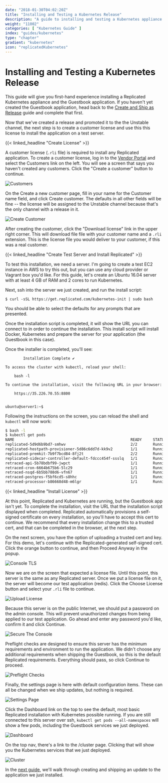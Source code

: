 ```yaml
---
date: "2018-01-30T04:02:20Z"
title: "Installing and Testing a Kubernetes Release"
description: "A guide to installing and testing a Kubernetes appliance and release in Replicated"
weight: "11002"
categories: [ "Kubernetes Guide" ]
index: "guides/kubernetes"
type: "chapter"
gradient: "kubernetes"
icon: "replicatedKubernetes"
---
```


# Installing and Testing a Kubernetes Release

This guide will give you first-hand experience installing a Replicated Kubernetes appliance and the Guestbook application. If you haven't yet created the Guestbook application, head back to the [Create and Ship as Release](../create-release) guide and complete that first.

Now that we've created a release and promoted it to the the Unstable channel, the next step is to create a customer license and use this this license to install the application on a test server.

{{< linked_headline "Create License" >}}

A customer license (`.rli` file) is required to install any Replicated application. To create a customer license, log in to the [Vendor Portal](https://vendor.replicated.com) and select the Customers link on the left. You will see a screen that says you haven't created any customers. Click the "Create a customer" button to continue.

![Customers](/images/guides/native/customers.png)

On the Create a new customer page, fill in your name for the Customer name field, and click Create customer. The defaults in all other fields will be fine -- the license will be assigned to the Unstable channel because that's the only channel with a release in it.

![Create Customer](/images/guides/native/create-customer.png)

After creating the customer, click the "Download license" link in the upper right corner. This will download file file with your customer name and a `.rli` extension. This is the license file you would deliver to your customer, if this was a real customer.

{{< linked_headline "Create Test Server and Install Replicated" >}}

To test this installation, we need a server. I'm going to create a test EC2 instance in AWS to try this out, but you can use any cloud provider or Vagrant box you'd like. For this guide, let's create an Ubuntu 16.04 server with at least 4 GB of RAM and 2 cores to run Kubernetes.

Next, ssh into the server we just created, and run the install script:

```shell
$ curl -sSL https://get.replicated.com/kubernetes-init | sudo bash
```

You should be able to select the defaults for any prompts that are presented.

Once the installation script is completed, it will show the URL you can connect to in order to continue the installation. This install script will install Docker, Kubernetes and prepare the server for your application (the Guestbook in this case).

Once the installer is completed, you'll see:

```shell
		Installation Complete ✔

To access the cluster with kubectl, reload your shell:

    bash -l

To continue the installation, visit the following URL in your browser:

    https://35.226.70.55:8800


ubuntu@server1:~$
```

Following the instructions on the screen, you can reload the shell and `kubectl` will now work:

```bash
$ bash -l
$ kubectl get pods
NAME                                                    READY     STATUS    RESTARTS   AGE
replicated-5d9d6b9bd7-smhwv                             2/2       Running   0          13m
replicated-hostpath-provisioner-5d86c6dd7d-kk9v2        1/1       Running   0          13m
replicated-premkit-7b9f7bcd84-8fj2t                     2/2       Running   0          12m
replicated-sidecar-controller-default-fdccc454f-ssslq   1/1       Running   0          12m
retraced-api-5b78bdbf99-jwpct                           1/1       Running   0          12m
retraced-cron-6664b675b6-5lc29                          1/1       Running   0          12m
retraced-nsqd-6b5bb788d6-vfn67                          1/1       Running   0          12m
retraced-postgres-f5bf6cd5-s8hhc                        1/1       Running   0          12m
retraced-processor-b86668d48-m6lgr                      1/1       Running   0          12m
```

{{< linked_headline "Install License" >}}

At this point, Replicated and Kubernetes are running, but the Guestbook app isn't yet. To complete the installation, visit the URL that the installation script displayed when completed. Replicated automatically provisions a self-signed certificate on every installation, so you'll have to accept this cert to continue. We recommend that every installation change this to a trusted cert, and that can be completed in the browser, at the next step.

On the next screen, you have the option of uploading a trusted cert and key. For this demo, let's continue with the Replicated-generated self-signed cert. Click the orange button to continue, and then Proceed Anyway in the popup.

![Console TLS](/images/guides/native/admin-console-tls.png)

Now we are on the screen that expected a license file. Until this point, this server is the same as any Replicated server. Once we put a license file on it, the server will become our test application (redis). Click the Choose License button and select your `.rli` file to continue.

![Upload License](/images/guides/native/upload-license.png)

Because this server is on the public Internet, we should put a password on the admin console. This will prevent unauthorized changes from being applied to our test application. Go ahead and enter any password you'd like, confirm it and click Continue.

![Secure The Console](/images/guides/native/secure-console.png)

Preflight checks are designed to ensure this server has the minimum requirements and environment to run the application. We didn't choose any additional requirements when shipping the Guestbook, so this is the default Replicated requirements. Everything should pass, so click Continue to proceed.

![Preflight Checks](/images/guides/kubernetes/preflight.png)

Finally, the settings page is here with default configuration items. These can all be changed when we ship updates, but nothing is required.

![Settings Page](/images/guides/kubernetes/settings.png)

Click the Dashboard link on the top to see the default, most basic Replicated installation with Kubernetes possible running. If you are still connected to this server over ssh, `kubectl get pods --all-namespaces` will show a few pods, including the Guestbook services we just deployed.

![Dashboard](/images/guides/kubernetes/dashboard.png)

On the top nav, there's a link to the /cluster page. Clicking that will show you the Kubernetes services that we just deployed.

![Cluster](/images/guides/kubernetes/cluster.png)

In the [next guide](../iterate), we'll walk through creating and shipping an update to the application we just installed.
